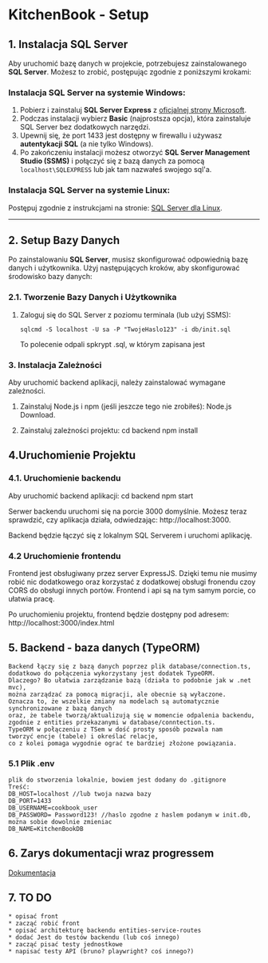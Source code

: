 # KitchenBook - Setup

## 1. Instalacja SQL Server

Aby uruchomić bazę danych w projekcie, potrzebujesz zainstalowanego **SQL Server**. Możesz to zrobić, postępując zgodnie z poniższymi krokami:

### Instalacja SQL Server na systemie Windows:

1. Pobierz i zainstaluj **SQL Server Express** z [oficjalnej strony Microsoft](https://www.microsoft.com/pl-pl/sql-server/sql-server-downloads).
2. Podczas instalacji wybierz **Basic** (najprostsza opcja), która zainstaluje SQL Server bez dodatkowych narzędzi.
3. Upewnij się, że port 1433 jest dostępny w firewallu i używasz **autentykacji SQL** (a nie tylko Windows).
4. Po zakończeniu instalacji możesz otworzyć **SQL Server Management Studio (SSMS)** i połączyć się z bazą danych za pomocą `localhost\SQLEXPRESS` lub jak tam nazwałeś swojego sql'a.

### Instalacja SQL Server na systemie Linux:

Postępuj zgodnie z instrukcjami na stronie: [SQL Server dla Linux](https://docs.microsoft.com/en-us/sql/linux/sql-server-linux-setup?view=sql-server-ver15).

---

## 2. Setup Bazy Danych

Po zainstalowaniu **SQL Server**, musisz skonfigurować odpowiednią bazę danych i użytkownika. Użyj następujących kroków, aby skonfigurować środowisko bazy danych:

### 2.1. Tworzenie Bazy Danych i Użytkownika

1.  Zaloguj się do SQL Server z poziomu terminala (lub użyj SSMS):

        sqlcmd -S localhost -U sa -P "TwojeHaslo123" -i db/init.sql

    To polecenie odpali spkrypt .sql, w którym zapisana jest

### 3. Instalacja Zależności

Aby uruchomić backend aplikacji, należy zainstalować wymagane zależności.

1. Zainstaluj Node.js i npm (jeśli jeszcze tego nie zrobiłeś):
   Node.js Download.

2. Zainstaluj zależności projektu:
   cd backend
   npm install

## 4.Uruchomienie Projektu

### 4.1. Uruchomienie backendu

Aby uruchomić backend aplikacji:
cd backend
npm start

Serwer backendu uruchomi się na porcie 3000 domyślnie. Możesz teraz sprawdzić, czy aplikacja działa, odwiedzając:
http://localhost:3000.

Backend będzie łączyć się z lokalnym SQL Serverem i uruchomi aplikację.

### 4.2 Uruchomienie frontendu

Frontend jest obsługiwany przez server ExpressJS. Dzięki temu nie musimy robić nic dodatkowego oraz korzystać z dodatkowej obsługi fronendu czoy CORS do obsługi innych portów. Frontend i api są na tym samym porcie, co ułatwia pracę.

Po uruchomieniu projektu, frontend będzie dostępny pod adresem:
http://localhost:3000/index.html

## 5. Backend - baza danych (TypeORM)

    Backend łączy się z bazą danych poprzez plik database/connection.ts,
    dodatkowo do połączenia wykorzystany jest dodatek TypeORM.
    Dlaczego? Bo ułatwia zarządzanie bazą (działa to podobnie jak w .net mvc),
    można zarządzać za pomocą migracji, ale obecnie są wyłaczone.
    Oznacza to, że wszelkie zmiany na modelach są automatycznie synchronizowane z bazą danych
    oraz, że tabele tworzą/aktualizują się w momencie odpalenia backendu,
    zgodnie z entities przekazanymi w database/conntection.ts.
    TypeORM w połączeniu z TSem w dość prosty sposób pozwala nam
    tworzyć encje (tabele) i określać relacje,
    co z kolei pomaga wygodnie ograć te bardziej złożone powiązania.

### 5.1 Plik .env

    plik do stworzenia lokalnie, bowiem jest dodany do .gitignore
    Treść:
    DB_HOST=localhost //lub twoja nazwa bazy
    DB_PORT=1433
    DB_USERNAME=cookbook_user
    DB_PASSWORD= Password123! //haslo zgodne z haslem podanym w init.db, można sobie dowolnie zmieniac
    DB_NAME=KitchenBookDB

## 6. Zarys dokumentacji wraz progressem

[Dokumentacja](zarysDOKUMENTACJI.md)

## 7. TO DO

    * opisać front
    * zacząć robić front
    * opisać architekturę backendu entities-service-routes
    * dodać Jest do testów backendu (lub coś innego)
    * zacząć pisać testy jednostkowe
    * napisać testy API (bruno? playwright? coś innego?)
